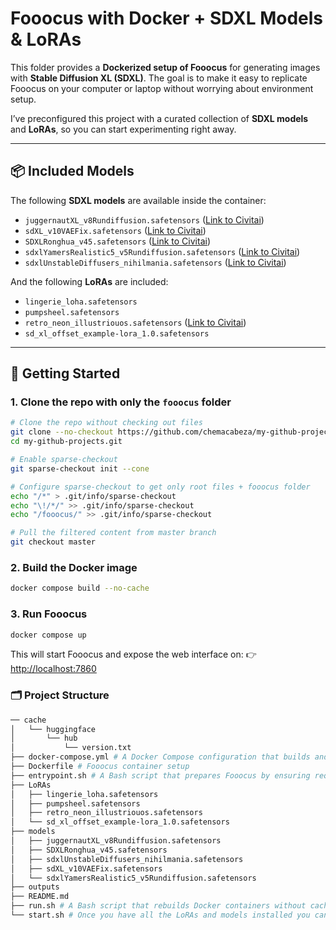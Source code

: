 # Fooocus with Docker + SDXL Models & LoRAs

This folder provides a **Dockerized setup of Fooocus** for generating images with **Stable Diffusion XL (SDXL)**.
The goal is to make it easy to replicate Fooocus on your computer or laptop without worrying about environment setup.

I’ve preconfigured this project with a curated collection of **SDXL models** and **LoRAs**, so you can start experimenting right away.

---

## 📦 Included Models

The following **SDXL models** are available inside the container:

- `juggernautXL_v8Rundiffusion.safetensors` (<a href="https://civitai.com/models/133005/juggernaut-xl">Link to Civitai</a>)
- `sdXL_v10VAEFix.safetensors` (<a href="https://civitai.com/models/101055/sd-xl">Link to Civitai</a>)
- `SDXLRonghua_v45.safetensors` (<a href="https://civitai.com/models/125634/sdxl-ronghua-or-or">Link to Civitai</a>)
- `sdxlYamersRealistic5_v5Rundiffusion.safetensors` (<a href="https://civitai.com/models/127923/sdxl-yamers-realistic-5">Link to Civitai</a>)
- `sdxlUnstableDiffusers_nihilmania.safetensors` (<a href="https://civitai.com/models/84040?modelVersionId=395107">Link to Civitai</a>)

And the following **LoRAs** are included:

- `lingerie_loha.safetensors`
- `pumpsheel.safetensors`
- `retro_neon_illustriouos.safetensors` (<a href="https://civitai.com/models/569937/retro-neon-style-fluxsdxlillustrious-xlpony">Link to Civitai</a>)
- `sd_xl_offset_example-lora_1.0.safetensors`

---

## 🚀 Getting Started

### 1. Clone the repo with only the `fooocus` folder

```bash
# Clone the repo without checking out files
git clone --no-checkout https://github.com/chemacabeza/my-github-projects.git my-github-projects.git
cd my-github-projects.git

# Enable sparse-checkout
git sparse-checkout init --cone

# Configure sparse-checkout to get only root files + fooocus folder
echo "/*" > .git/info/sparse-checkout
echo "\!/*/" >> .git/info/sparse-checkout
echo "/fooocus/" >> .git/info/sparse-checkout

# Pull the filtered content from master branch
git checkout master
```

### 2. Build the Docker image

```bash
docker compose build --no-cache
```

### 3. Run Fooocus

```bash
docker compose up
```

This will start Fooocus and expose the web interface on:
👉 [http://localhost:7860](http://localhost:7860)


### 🗂️ Project Structure

```bash
── cache
│   └── huggingface
│       └── hub
│           └── version.txt
├── docker-compose.yml # A Docker Compose configuration that builds and runs Fooocus with GPU support, mounted model/LoRA folders, and a web UI exposed on port 7860.
├── Dockerfile # Fooocus container setup
├── entrypoint.sh # A Bash script that prepares Fooocus by ensuring required SDXL models and LoRAs are downloaded into host-mounted folders before starting the container.
├── LoRAs
│   ├── lingerie_loha.safetensors
│   ├── pumpsheel.safetensors
│   ├── retro_neon_illustriouos.safetensors
│   └── sd_xl_offset_example-lora_1.0.safetensors
├── models
│   ├── juggernautXL_v8Rundiffusion.safetensors
│   ├── SDXLRonghua_v45.safetensors
│   ├── sdxlUnstableDiffusers_nihilmania.safetensors
│   ├── sdXL_v10VAEFix.safetensors
│   └── sdxlYamersRealistic5_v5Rundiffusion.safetensors
├── outputs
├── README.md
├── run.sh # A Bash script that rebuilds Docker containers without cache and then starts them using Docker Compose.
└── start.sh # Once you have all the LoRAs and models installed you can use this script to start the docker container
```
